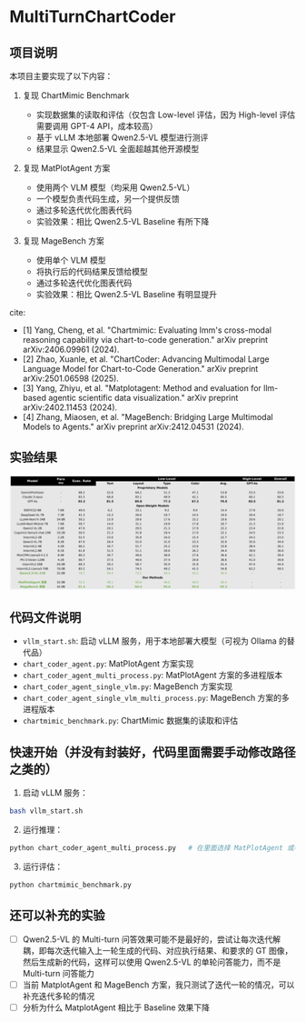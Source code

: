 # MultiTurnChartCoder

## 项目说明
本项目主要实现了以下内容：

1. 复现 ChartMimic Benchmark
   - 实现数据集的读取和评估（仅包含 Low-level 评估，因为 High-level 评估需要调用 GPT-4 API，成本较高）
   - 基于 vLLM 本地部署 Qwen2.5-VL 模型进行测评
   - 结果显示 Qwen2.5-VL 全面超越其他开源模型

2. 复现 MatPlotAgent 方案
   - 使用两个 VLM 模型（均采用 Qwen2.5-VL）
   - 一个模型负责代码生成，另一个提供反馈
   - 通过多轮迭代优化图表代码
   - 实验效果：相比 Qwen2.5-VL Baseline 有所下降

3. 复现 MageBench 方案
   - 使用单个 VLM 模型
   - 将执行后的代码结果反馈给模型
   - 通过多轮迭代优化图表代码
   - 实验效果：相比 Qwen2.5-VL Baseline 有明显提升

cite:
- [1] Yang, Cheng, et al. "Chartmimic: Evaluating lmm's cross-modal reasoning capability via chart-to-code generation." arXiv preprint arXiv:2406.09961 (2024).
- [2] Zhao, Xuanle, et al. "ChartCoder: Advancing Multimodal Large Language Model for Chart-to-Code Generation." arXiv preprint arXiv:2501.06598 (2025).
- [3] Yang, Zhiyu, et al. "Matplotagent: Method and evaluation for llm-based agentic scientific data visualization." arXiv preprint arXiv:2402.11453 (2024).
- [4] Zhang, Miaosen, et al. "MageBench: Bridging Large Multimodal Models to Agents." arXiv preprint arXiv:2412.04531 (2024).


## 实验结果
![实验结果](./当前结果.png)

## 代码文件说明
- `vllm_start.sh`: 启动 vLLM 服务，用于本地部署大模型（可视为 Ollama 的替代品）
- `chart_coder_agent.py`: MatPlotAgent 方案实现
- `chart_coder_agent_multi_process.py`: MatPlotAgent 方案的多进程版本
- `chart_coder_agent_single_vlm.py`: MageBench 方案实现
- `chart_coder_agent_single_vlm_multi_process.py`: MageBench 方案的多进程版本
- `chartmimic_benchmark.py`: ChartMimic 数据集的读取和评估

## 快速开始（并没有封装好，代码里面需要手动修改路径之类的）
1. 启动 vLLM 服务：
```bash
bash vllm_start.sh
```

2. 运行推理：
```bash
python chart_coder_agent_multi_process.py   # 在里面选择 MatPlotAgent 或者 MageBench 方案
```

3. 运行评估：
```bash
python chartmimic_benchmark.py
```

## 还可以补充的实验
- [ ] Qwen2.5-VL 的 Multi-turn 问答效果可能不是最好的，尝试让每次迭代解耦，即每次迭代输入上一轮生成的代码、对应执行结果、和要求的 GT 图像，然后生成新的代码，这样可以使用 Qwen2.5-VL 的单轮问答能力，而不是 Multi-turn 问答能力
- [ ] 当前 MatplotAgent 和 MageBench 方案，我只测试了迭代一轮的情况，可以补充迭代多轮的情况
- [ ] 分析为什么 MatplotAgent 相比于 Baseline 效果下降